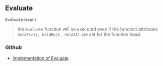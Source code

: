 ## Evaluate

```
Evaluate(expr)
```

> the `Evaluate` function will be executed even if the function attributes `HoldFirst, HoldRest, HoldAll` are set for the function head.

### Github

* [Implementation of Evaluate](https://github.com/axkr/symja_android_library/blob/master/symja_android_library/matheclipse-core/src/main/java/org/matheclipse/core/builtin/PatternMatching.java#L617) 
